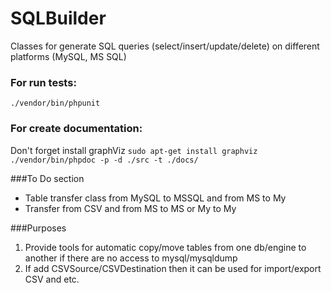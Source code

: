 # SQLBuilder
Classes for generate SQL queries (select/insert/update/delete) on different platforms (MySQL, MS SQL)

### For run tests:
`./vendor/bin/phpunit`

### For create documentation:
Don't forget install graphViz
`sudo apt-get install graphviz`
`./vendor/bin/phpdoc -p -d ./src -t ./docs/`

###To Do section
* Table transfer class from MySQL to MSSQL and from MS to My
* Transfer from CSV and from MS to MS or My to My

###Purposes
1. Provide tools for automatic copy/move tables from one db/engine to another if there are no access to mysql/mysqldump
2. If add CSVSource/CSVDestination then it can be used for import/export CSV and etc.